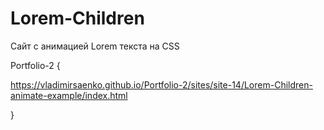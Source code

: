 # Lorem-Children
 
Сайт с анимацией Lorem текста на CSS

Portfolio-2 {

https://vladimirsaenko.github.io/Portfolio-2/sites/site-14/Lorem-Children-animate-example/index.html

}
